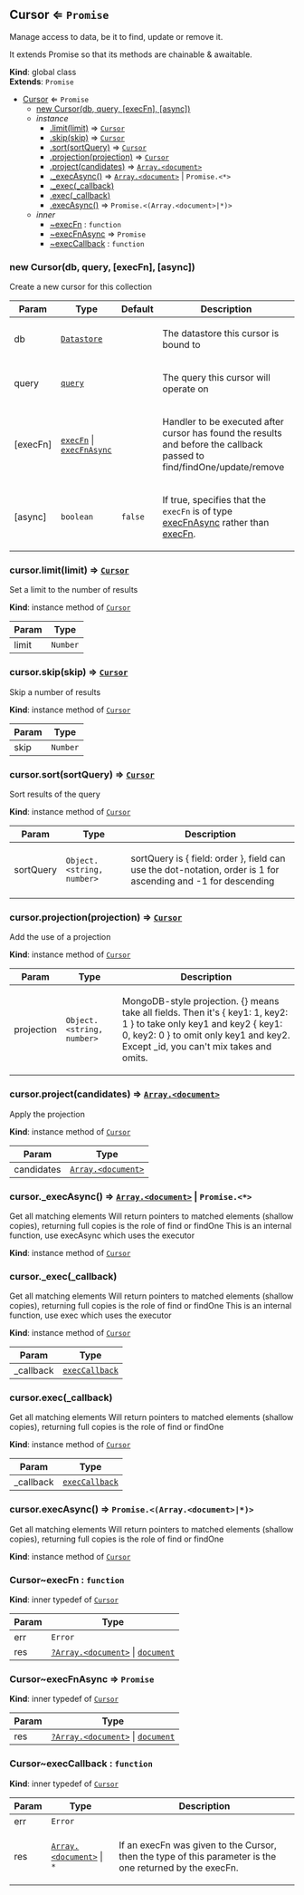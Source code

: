 <a name="Cursor"></a>

## Cursor ⇐ <code>Promise</code>
<p>Manage access to data, be it to find, update or remove it.</p>
<p>It extends Promise so that its methods are chainable &amp; awaitable.</p>

**Kind**: global class  
**Extends**: <code>Promise</code>  

* [Cursor](#Cursor) ⇐ <code>Promise</code>
    * [new Cursor(db, query, [execFn], [async])](#new_Cursor_new)
    * _instance_
        * [.limit(limit)](#Cursor+limit) ⇒ [<code>Cursor</code>](#Cursor)
        * [.skip(skip)](#Cursor+skip) ⇒ [<code>Cursor</code>](#Cursor)
        * [.sort(sortQuery)](#Cursor+sort) ⇒ [<code>Cursor</code>](#Cursor)
        * [.projection(projection)](#Cursor+projection) ⇒ [<code>Cursor</code>](#Cursor)
        * [.project(candidates)](#Cursor+project) ⇒ [<code>Array.&lt;document&gt;</code>](#document)
        * [._execAsync()](#Cursor+_execAsync) ⇒ [<code>Array.&lt;document&gt;</code>](#document) \| <code>Promise.&lt;\*&gt;</code>
        * [._exec(_callback)](#Cursor+_exec)
        * [.exec(_callback)](#Cursor+exec)
        * [.execAsync()](#Cursor+execAsync) ⇒ <code>Promise.&lt;(Array.&lt;document&gt;\|\*)&gt;</code>
    * _inner_
        * [~execFn](#Cursor..execFn) : <code>function</code>
        * [~execFnAsync](#Cursor..execFnAsync) ⇒ <code>Promise</code>
        * [~execCallback](#Cursor..execCallback) : <code>function</code>

<a name="new_Cursor_new"></a>

### new Cursor(db, query, [execFn], [async])
<p>Create a new cursor for this collection</p>


| Param | Type | Default | Description |
| --- | --- | --- | --- |
| db | [<code>Datastore</code>](#Datastore) |  | <p>The datastore this cursor is bound to</p> |
| query | [<code>query</code>](#query) |  | <p>The query this cursor will operate on</p> |
| [execFn] | [<code>execFn</code>](#Cursor..execFn) \| [<code>execFnAsync</code>](#Cursor..execFnAsync) |  | <p>Handler to be executed after cursor has found the results and before the callback passed to find/findOne/update/remove</p> |
| [async] | <code>boolean</code> | <code>false</code> | <p>If true, specifies that the <code>execFn</code> is of type [execFnAsync](#Cursor..execFnAsync) rather than [execFn](#Cursor..execFn).</p> |

<a name="Cursor+limit"></a>

### cursor.limit(limit) ⇒ [<code>Cursor</code>](#Cursor)
<p>Set a limit to the number of results</p>

**Kind**: instance method of [<code>Cursor</code>](#Cursor)  

| Param | Type |
| --- | --- |
| limit | <code>Number</code> | 

<a name="Cursor+skip"></a>

### cursor.skip(skip) ⇒ [<code>Cursor</code>](#Cursor)
<p>Skip a number of results</p>

**Kind**: instance method of [<code>Cursor</code>](#Cursor)  

| Param | Type |
| --- | --- |
| skip | <code>Number</code> | 

<a name="Cursor+sort"></a>

### cursor.sort(sortQuery) ⇒ [<code>Cursor</code>](#Cursor)
<p>Sort results of the query</p>

**Kind**: instance method of [<code>Cursor</code>](#Cursor)  

| Param | Type | Description |
| --- | --- | --- |
| sortQuery | <code>Object.&lt;string, number&gt;</code> | <p>sortQuery is { field: order }, field can use the dot-notation, order is 1 for ascending and -1 for descending</p> |

<a name="Cursor+projection"></a>

### cursor.projection(projection) ⇒ [<code>Cursor</code>](#Cursor)
<p>Add the use of a projection</p>

**Kind**: instance method of [<code>Cursor</code>](#Cursor)  

| Param | Type | Description |
| --- | --- | --- |
| projection | <code>Object.&lt;string, number&gt;</code> | <p>MongoDB-style projection. {} means take all fields. Then it's { key1: 1, key2: 1 } to take only key1 and key2 { key1: 0, key2: 0 } to omit only key1 and key2. Except _id, you can't mix takes and omits.</p> |

<a name="Cursor+project"></a>

### cursor.project(candidates) ⇒ [<code>Array.&lt;document&gt;</code>](#document)
<p>Apply the projection</p>

**Kind**: instance method of [<code>Cursor</code>](#Cursor)  

| Param | Type |
| --- | --- |
| candidates | [<code>Array.&lt;document&gt;</code>](#document) | 

<a name="Cursor+_execAsync"></a>

### cursor.\_execAsync() ⇒ [<code>Array.&lt;document&gt;</code>](#document) \| <code>Promise.&lt;\*&gt;</code>
<p>Get all matching elements
Will return pointers to matched elements (shallow copies), returning full copies is the role of find or findOne
This is an internal function, use execAsync which uses the executor</p>

**Kind**: instance method of [<code>Cursor</code>](#Cursor)  
<a name="Cursor+_exec"></a>

### cursor.\_exec(_callback)
<p>Get all matching elements
Will return pointers to matched elements (shallow copies), returning full copies is the role of find or findOne
This is an internal function, use exec which uses the executor</p>

**Kind**: instance method of [<code>Cursor</code>](#Cursor)  

| Param | Type |
| --- | --- |
| _callback | [<code>execCallback</code>](#Cursor..execCallback) | 

<a name="Cursor+exec"></a>

### cursor.exec(_callback)
<p>Get all matching elements
Will return pointers to matched elements (shallow copies), returning full copies is the role of find or findOne</p>

**Kind**: instance method of [<code>Cursor</code>](#Cursor)  

| Param | Type |
| --- | --- |
| _callback | [<code>execCallback</code>](#Cursor..execCallback) | 

<a name="Cursor+execAsync"></a>

### cursor.execAsync() ⇒ <code>Promise.&lt;(Array.&lt;document&gt;\|\*)&gt;</code>
<p>Get all matching elements
Will return pointers to matched elements (shallow copies), returning full copies is the role of find or findOne</p>

**Kind**: instance method of [<code>Cursor</code>](#Cursor)  
<a name="Cursor..execFn"></a>

### Cursor~execFn : <code>function</code>
**Kind**: inner typedef of [<code>Cursor</code>](#Cursor)  

| Param | Type |
| --- | --- |
| err | <code>Error</code> | 
| res | [<code>?Array.&lt;document&gt;</code>](#document) \| [<code>document</code>](#document) | 

<a name="Cursor..execFnAsync"></a>

### Cursor~execFnAsync ⇒ <code>Promise</code>
**Kind**: inner typedef of [<code>Cursor</code>](#Cursor)  

| Param | Type |
| --- | --- |
| res | [<code>?Array.&lt;document&gt;</code>](#document) \| [<code>document</code>](#document) | 

<a name="Cursor..execCallback"></a>

### Cursor~execCallback : <code>function</code>
**Kind**: inner typedef of [<code>Cursor</code>](#Cursor)  

| Param | Type | Description |
| --- | --- | --- |
| err | <code>Error</code> |  |
| res | [<code>Array.&lt;document&gt;</code>](#document) \| <code>\*</code> | <p>If an execFn was given to the Cursor, then the type of this parameter is the one returned by the execFn.</p> |

